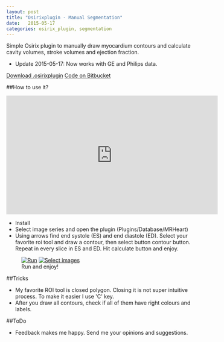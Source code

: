 ```yaml
---
layout: post
title: "Osirixplugin - Manual Segmentation"
date:   2015-05-17
categories: osirix_plugin, segmentation
---
```



Simple Osirix plugin to manually draw myocardium contours and calculate cavity volumes, stroke volumes and ejection fraction. 

* Update 2015-05-17: Now works with GE and Philips data.

<div markdown="0">
<a href="https://bitbucket.org/kwerys/mrheart/downloads/MRHeart2.osirixplugin.zip" class="btn btn-success">Download .osirixplugin</a>
<a href="https://bitbucket.org/kwerys/mrheart.git" class="btn btn-info">Code on Bitbucket</a>
</div>

##How to use it?

<iframe width="560" height="315" src="https://www.youtube.com/embed/IiGqJnodx6A" frameborder="0" allowfullscreen></iframe>

<ul>
  <li>Install</li>
  <li>Select image series and open the plugin (Plugins/Database/MRHeart)</li>
  <li>Using arrows find end systole (ES) and end diastole (ED). Select your favorite roi tool and draw a contour, then select button contour button. Repeat in every slice in ES and ED. Hit calculate button and enjoy.</li>
</ul>

<figure class="half">
  <a href="{{ site.url }}/images/MRHeart/select_images2.png"><img src="{{ site.url }}/images/MRHeart/select_images2.png" alt="Run"></a>
  <a href="{{ site.url }}/images/MRHeart/enjoy2.png"><img src="{{ site.url }}/images/MRHeart/enjoy2.png" alt="Select images"></a>
  <figcaption>Run and enjoy!</figcaption>
</figure>


##Tricks
* My favorite ROI tool is closed polygon. Closing it is not super intuitive process. To make it easier I use 'C' key.
* After you draw all contours, check if all of them have right colours and labels.

##ToDo
* Feedback makes me happy. Send me your opinions and suggestions.
